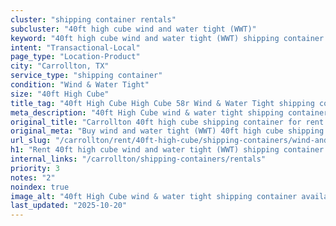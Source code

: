 ```yaml
---
cluster: "shipping container rentals"
subcluster: "40ft high cube wind and water tight (WWT)"
keyword: "40ft high cube wind and water tight (WWT) shipping container for rent Carrollton, TX"
intent: "Transactional-Local"
page_type: "Location-Product"
city: "Carrollton, TX"
service_type: "shipping container"
condition: "Wind & Water Tight"
size: "40ft High Cube"
title_tag: "40ft High Cube High Cube 58r Wind & Water Tight shipping container Sales in Carrollton | LC Container"
meta_description: "40ft High Cube wind & water tight shipping container sales in Carrollton. High cube containers with extra height. Fast delivery, competitive pricing. Serving shipping containers area. Quote ID: KAG. Call (214) 524-4168 for your free quote today."
original_title: "Carrollton 40ft high cube shipping container for rent | LC"
original_meta: "Buy wind and water tight (WWT) 40ft high cube shipping container rent with local delivery in Carrollton, TX. LC Container — local Since 2003. Request a fast quote today."
url_slug: "/carrollton/rent/40ft-high-cube/shipping-containers/wind-and-water-tight-wwt"
h1: "Rent 40ft high cube wind and water tight (WWT) shipping container in Carrollton"
internal_links: "/carrollton/shipping-containers/rentals"
priority: 3
notes: "2"
noindex: true
image_alt: "40ft High Cube wind & water tight shipping container available for delivery in Carrollton"
last_updated: "2025-10-20"
---
```


<!-- TODO: Add unique city/inventory copy, images, and internal links here. -->
